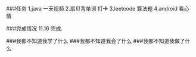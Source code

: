 ###任务
	1.java 一天视频
	2.扇贝背单词 打卡
	3.leetcode 算法题
	4.android 看心情
	
###完成情况
	11.16 完成.
	
###我都不知道我学了什么
###我都不知道我会了什么
###我都不知道我做了什么
